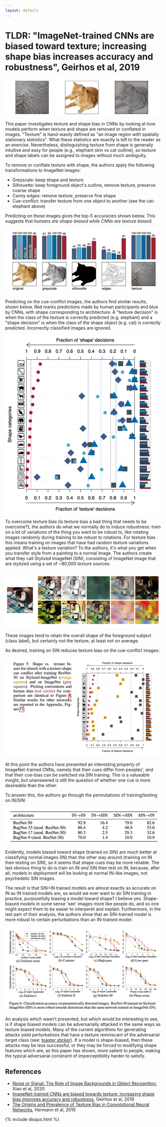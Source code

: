 ```yaml
---
layout: default
---
```


# TLDR: "ImageNet-trained CNNs are biased toward texture; increasing shape bias increases accuracy and robustness", Geirhos et al, 2019

<center><img src="CNNTextureBias/banner.png"></center>

This paper investigates texture and shape bias in CNNs by looking at how models perform when texture and shape are removed or conflated in images. "Texture" is hand-wavily defined as "an image region with spatially stationary statistics". What these statistics are exactly is left to the reader as an exercise. Nevertheless, distinguishing texture from shape is generally intuitive and easy for people (e.g., elephant skin vs cat outline), so texture and shape labels can be assigned to images without much ambiguity.

To remove or conflate texture with shape, the authors apply the following transformations to ImageNet images:

- Greyscale: keep shape and texture
- Silhouette: keep foreground object's outline, remove texture, preserve coarse shape
- Canny edges: remove texture, preserve fine shape
- Cue-conflict: transfer texture from one object to another (see the cat-elephant above)

Predicting on these images gives the top-5 accuracies shown below. This suggests that _humans are shape-biased while CNNs are texture biased_.

<center><img src="CNNTextureBias/2.png"></center>

Predicting on the cue-conflict images, the authors find similar results, shown below. Red marks predictions made by human participants and blue by CNNs, with shape corresponding to architecture. A "texture decision" is when the class of the texture is correctly predicted (e.g. elephant) and a "shape decision" is when the class of the shape object (e.g. cat) is correctly predicted. Incorrectly classified images are ignored.

<center><img src="CNNTextureBias/3.png"></center>

To overcome texture bias (is texture bias a bad thing that needs to be overcome?), the authors do what we normally do to induce robustness: train on a lot of variations of the thing you want to be robust to, like rotating images randomly during training to be robust to rotations. For texture bias this means training on images that have had random texture variations applied. What's a texture variation? To the authors, it's what you get when you transfer style from a painting to a normal image. The authors create what they call Stylized ImageNet (SIN), consisting of ImageNet image that are stylized using a set of ~80,000 texture sources:

<center><img src="CNNTextureBias/4.png"></center>

These images tend to retain the overall shape of the foreground subject (class label), but certainly not the texture, at least not on average.

As desired, training on SIN reduces texture bias on the cue-conflict images:

<center><img src="CNNTextureBias/5.png"></center>

At this point the authors have presented an interesting property of ImageNet-trained CNNs, namely that their cues differ from peoples', and that their cue-bias can be switched via SIN training.  This is a valueable insight, but unanswered is still the question of whether one cue is more desireable than the other.

To answer this, the authors go through the permutations of training/testing on IN/SIN:

<center><img src="CNNTextureBias/6.png"></center>

Evidently, models biased toward shape (trained on SIN) are much better at classifying normal images (IN) than the other way around (training on IN then testing on SIN), so it seems that shape cues may be more reliable. The last obvious thing to do is train on IN _and_ SIN then test on IN, because, after all, models in deployment will be looking at normal IN-like images, not psychedelic SIN images.

The result is that SIN+IN trained models are almost exactly as accurate on IN as IN trained models are, so would we ever want to do SIN training in practice, purposefully biasing a model toward shape? I believe yes. Shape-biased models in some sense 'see' images more like people do, and so one might expect them to be easier to interperet and explain. Furthermore, in the last part of their analysis, the authors show that an SIN-trained model is more robust to certain perturbations than an IN-trained model:

<center><img src="CNNTextureBias/7.png"></center>

An analysis which wasn't presented, but which would be interesting to see, is if shape biased models can be adversarially attacked in the same ways as texture biased models. Many of the current algorithms for generating attacks yield perturbations that have a texture remniscant of the adversarial target class (see: [toaster sticker](https://arxiv.org/pdf/1712.09665.pdf)). If a model is shape-biased, then these attacks may be less successful, or they may be forced to modifying shape features which are, as this paper has shown, more salient to people, making the typical adversarial constraint of imperceptibility harder to satisfy.

## References

- [Noise or Signal: The Role of Image Backgrounds in Object Recognition](https://arxiv.org/abs/2006.09994), Xiao et al, 2020
- [ImageNet-trained CNNs are biased towards texture; increasing shape bias improves accuracy and robustness](https://openreview.net/pdf?id=Bygh9j09KX), Geirhos et al, 2019
- [The Origins and Prevalence of Texture Bias in Convolutional Neural Networks](https://arxiv.org/abs/1911.09071), Hermann et al, 2019


{% include disqus.html %}
